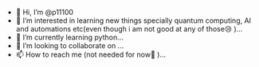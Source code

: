 - 👋 Hi, I’m @p11100
- 👀 I’m interested in learning new things specially quantum computing, AI and automations etc(even though i am not good at any of those😢 )...
- 🌱 I’m currently learning python...
- 💞️ I’m looking to collaborate on ...
- 📫 How to reach me (not needed for now🤣 )...

<!---
p11100/p11100 is a ✨ special ✨ repository because its `README.md` (this file) appears on your GitHub profile.
You can click the Preview link to take a look at your changes.
--->
